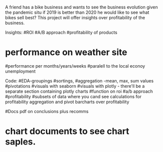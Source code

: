 A friend has a bike business and wants to see the business evolution given the pandemic situ if 2019 is better than 2020 he would like to see what bikes sell best?
This project will offer insights over profitability of the business. 

Insights:
#ROI
#A/B approach
#profitability of products
# performance on weather site
#performance per months/years/weeks
#paralell to the local econoy unemployment 

Code:
#EDA-groupings
#sortings, 
#aggregation -mean, max, sum values 
#pivotations 
#visuals with seaborn
#visuals with plotly - there'll be a separate section containing plotly charts 
#function on roi #a/b approach #profitability
#subsets of data where you cand see calculations for profitability 
aggregation and pivot barcharts over profitability 

#Docs
pdf on conclusions plus recomms

# chart documents to see chart saples. 
